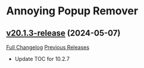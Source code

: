 # Annoying Popup Remover

## [v20.1.3-release](https://github.com/KyrosKrane/AnnoyingPopupRemover/tree/v20.1.3-release) (2024-05-07)
[Full Changelog](https://github.com/KyrosKrane/AnnoyingPopupRemover/compare/v20.1.2-release...v20.1.3-release) [Previous Releases](https://github.com/KyrosKrane/AnnoyingPopupRemover/releases)

- Update TOC for 10.2.7  
